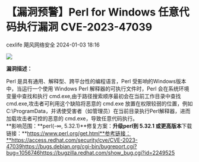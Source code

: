 #  【漏洞预警】Perl for Windows 任意代码执行漏洞 CVE-2023-47039   
cexlife  飓风网络安全   2024-01-03 18:16  
  
![](https://mmbiz.qpic.cn/mmbiz_png/ibhQpAia4xu00aK6hLus26I25zKPRiamq2QCP27ZRtmeia3Rhv5pYXj1yzBsgufqjj2TymQjEpFTM2wTpyNyE8fC6A/640?wx_fmt=png&from=appmsg "")  
  
**漏洞描述：**  
  
Perl 是具有通用、解释型、跨平台性的编程语言，Perl 受影响的Windows版本中，当运行一个使用 Windows Perl 解释器的可执行文件时，Perl 会在系统环境变量中查找和执行 cmd.exe,由于路径搜索顺序最初会在当前工作目录中查找 cmd.exe,攻击者可利用这个缺陷将恶意的 cmd.exe 放置在权限较弱的位置，例如C:\ProgramData，并诱使受害者（如管理员）在当前目录执行Perl解释器，进而加载攻击者可控的恶意的 cmd.exe，导致任意代码执行。  
**影响范围：**perl(-∞, 5.32.1)**修复方案：**升级perl到 5.32.1 或更高版本**下载链接：**https://www.perl.org/get.html**参考链接：**https://access.redhat.com/security/cve/CVE-2023-47039https://bugs.debian.org/cgi-bin/bugreport.cgi?bug=1056746https://bugzilla.redhat.com/show_bug.cgi?id=2249525  
